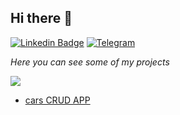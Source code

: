 ## Hi there 👋 

[![Linkedin Badge](https://img.shields.io/badge/-LinkedIn-blue?style=flat-square&logo=Linkedin&logoColor=white&link=https://www.linkedin.com/in/yako-ism/)](https://www.linkedin.com/in/narzullo-dev) 
[![Telegram](https://img.shields.io/badge/-Telegram-2CA5E0?style=flat-square&logo=telegram&logoColor=white)](https://t.me/SalakhidinovN)

_Here you can see some of my projects_

<img src="https://github-readme-stats.vercel.app/api?username=Nslkh&show_icons=true&count_private=true"/>

- [cars CRUD APP](https://github.com/Nslkh/cars)

